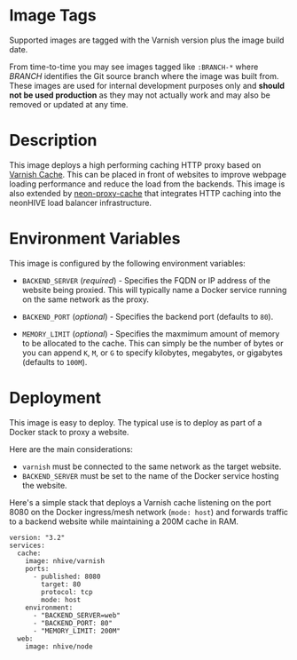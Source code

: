 # Image Tags

Supported images are tagged with the Varnish version plus the image build date.

From time-to-time you may see images tagged like `:BRANCH-*` where *BRANCH* identifies the Git source branch where the image was built from.  These images are used for internal development purposes only and **should not be used production** as they may not actually work and may also be removed or updated at any time.

# Description

This image deploys a high performing caching HTTP proxy based on [Varnish Cache](http://varnish-cache.org).  This can be placed in front of websites to improve webpage loading performance and reduce the load from the backends.  This image is also extended by [neon-proxy-cache](https://hub.docker.com/r/nhive/neon-proxy-cache/) that integrates HTTP caching into the neonHIVE load balancer infrastructure.

# Environment Variables

This image is configured by the following environment variables:

* `BACKEND_SERVER` (*required*) - Specifies the FQDN or IP address of the website being proxied.  This will typically name a Docker service running on the same network as the proxy.

* `BACKEND_PORT` (*optional*) - Specifies the backend port (defaults to `80`).

* `MEMORY_LIMIT` (*optional*) - Specifies the maxmimum amount of memory to be allocated to the cache.  This can simply be the number of bytes or you can append `K`, `M`, or `G` to specify kilobytes, megabytes, or gigabytes (defaults to `100M`).

# Deployment

This image is easy to deploy.  The typical use is to deploy as part of a Docker stack to proxy a website.

Here are the main considerations:

* `varnish` must be connected to the same network as the target website.
* `BACKEND_SERVER` must be set to the name of the Docker service hosting the website.

Here's a simple stack that deploys a Varnish cache listening on the port 8080 on the Docker ingress/mesh network (`mode: host`) and forwards traffic to a backend website while maintaining a 200M cache in RAM.

```
version: "3.2"
services:
  cache:
    image: nhive/varnish
    ports:
      - published: 8080
        target: 80
        protocol: tcp
        mode: host
    environment:
      - "BACKEND_SERVER=web"
      - "BACKEND_PORT: 80"
      - "MEMORY_LIMIT: 200M"
  web:
    image: nhive/node
```
